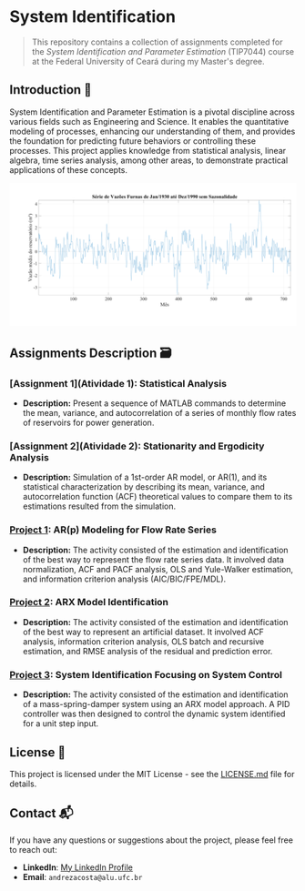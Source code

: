 # System Identification

> This repository contains a collection of assignments completed for the *System Identification and Parameter Estimation* (TIP7044) course at the Federal University of Ceará during my Master's degree. 

## Introduction 📖

System Identification and Parameter Estimation is a pivotal discipline across various fields such as Engineering and Science. It enables the quantitative modeling of processes, enhancing our understanding of them, and provides the foundation for predicting future behaviors or controlling these processes. This project applies knowledge from statistical analysis, linear algebra, time series analysis, among other areas, to demonstrate practical applications of these concepts.

![Streamflow time series](serie-sem-sazonalidade.png)

## Assignments Description 🗃️

### [Assignment 1](Atividade 1): Statistical Analysis 
- **Description:** Present a sequence of MATLAB commands to determine the mean, variance, and autocorrelation of a series of monthly flow rates of reservoirs for power generation.

### [Assignment 2](Atividade 2): Stationarity and Ergodicity Analysis 
- **Description:** Simulation of a 1st-order AR model, or AR(1), and its statistical characterization by describing its mean, variance, and autocorrelation function (ACF) theoretical values to compare them to its estimations resulted from the simulation.

### [Project 1](TC1): AR(p) Modeling for Flow Rate Series 
- **Description:** The activity consisted of the estimation and identification of the best way to represent the flow rate series data. It involved data normalization, ACF and PACF analysis, OLS and Yule-Walker estimation, and information criterion analysis (AIC/BIC/FPE/MDL).

### [Project 2](TC2): ARX Model Identification 
- **Description:** The activity consisted of the estimation and identification of the best way to represent an artificial dataset. It involved ACF analysis, information criterion analysis, OLS batch and recursive estimation, and RMSE analysis of the residual and prediction error.

### [Project 3](TC3): System Identification Focusing on System Control 
- **Description:** The activity consisted of the estimation and identification of a mass-spring-damper system using an ARX model approach. A PID controller was then designed to control the dynamic system identified for a unit step input.

## License 📄

This project is licensed under the MIT License - see the [LICENSE.md](LICENSE.md) file for details.

## Contact 📬

If you have any questions or suggestions about the project, please feel free to reach out:

- **LinkedIn**: [My LinkedIn Profile](https://www.linkedin.com/in/andreza-nascimento-ce/)
- **Email**: `andrezacosta@alu.ufc.br`
